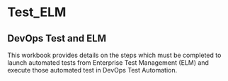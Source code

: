 # Test_ELM

## DevOps Test and ELM

This workbook provides details on the steps which must be completed to launch automated tests from Enterprise Test Management (ELM) and execute those automated test in DevOps Test Automation.
